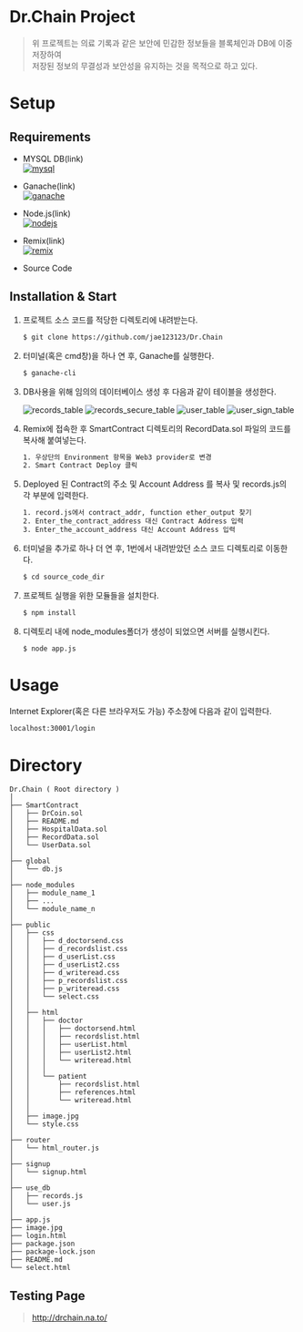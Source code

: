 # Dr.Chain Project
> 위 프로젝트는 의료 기록과 같은 보안에 민감한 정보들을 블록체인과 DB에 이중 저장하여  
> 저장된 정보의 무결성과 보안성을 유지하는 것을 목적으로 하고 있다.

# Setup

## Requirements
 - MYSQL DB(link)  
 [![mysql](https://user-images.githubusercontent.com/37432155/59326987-35f2ff00-8d23-11e9-8c8a-1681870b1012.png)](https://www.mysql.com/downloads/)  
   
 + Ganache(link)  
 [![ganache](https://user-images.githubusercontent.com/37432155/59326986-355a6880-8d23-11e9-9413-27d7e396ec34.png)](https://truffleframework.com/ganache)  
   
 - Node.js(link)  
 [![nodejs](https://user-images.githubusercontent.com/37432155/59326988-35f2ff00-8d23-11e9-83ef-354dd52a18a4.jpg)](https://nodejs.org/ko/download/)  
   
   
 - Remix(link)     
 [![remix](https://user-images.githubusercontent.com/37432155/59326989-35f2ff00-8d23-11e9-9522-b9d439b93f93.png)
](https://remix.ethereum.org/)  
  
    
 + Source Code  
   
   
## Installation & Start
 1. 프로젝트 소스 코드를 적당한 디렉토리에 내려받는다.  
     ```sh
     $ git clone https://github.com/jae123123/Dr.Chain
     ```
 2. 터미널(혹은 cmd창)을 하나 연 후, Ganache를 실행한다.  
     ```sh
     $ ganache-cli
     ```
 3. DB사용을 위해 임의의 데이터베이스 생성 후 다음과 같이 테이블을 생성한다.
     
     ![records_table](https://user-images.githubusercontent.com/37432155/59326712-5e2e2e00-8d22-11e9-9bb9-53ee3a46d1fc.png)
     ![records_secure_table](https://user-images.githubusercontent.com/37432155/59326736-7900a280-8d22-11e9-9cb1-d8a7a94d7221.png)
     ![user_table](https://user-images.githubusercontent.com/37432155/59326748-84ec6480-8d22-11e9-8cdc-0e078db3702c.png)
     ![user_sign_table](https://user-images.githubusercontent.com/37432155/59326767-8d449f80-8d22-11e9-9d3a-c5a8342f932b.png)
     
 3. Remix에 접속한 후 SmartContract 디렉토리의 RecordData.sol 파일의 코드를 복사해 붙여넣는다.  
     ```sh
     1. 우상단의 Environment 항목을 Web3 provider로 변경  
     2. Smart Contract Deploy 클릭
     ```  
     
 4. Deployed 된 Contract의 주소 및 Account Address 를 복사 및 records.js의 각 부분에 입력한다.
     ```sh
     1. record.js에서 contract_addr, function ether_output 찾기
     2. Enter_the_contract_address 대신 Contract Address 입력
     3. Enter_the_account_address 대신 Account Address 입력
     ```    
 5. 터미널을 추가로 하나 더 연 후, 1번에서 내려받았던 소스 코드 디렉토리로 이동한다.  
     ```sh
     $ cd source_code_dir
     ```    

 6. 프로젝트 실행을 위한 모듈들을 설치한다.  
     ```sh
     $ npm install
     ```  
     
 7. 디렉토리 내에 node_modules폴더가 생성이 되었으면 서버를 실행시킨다.  
     ```sh
     $ node app.js
     ```  
     
# Usage
Internet Explorer(혹은 다른 브라우저도 가능) 주소창에 다음과 같이 입력한다.
```sh
localhost:30001/login
```  

# Directory
```
Dr.Chain ( Root directory )
│
├── SmartContract
│   ├── DrCoin.sol
│   ├── README.md
│   ├── HospitalData.sol
│   ├── RecordData.sol
│   └── UserData.sol
│
├── global
│   └── db.js
│
├── node_modules
│   ├── module_name_1
│   ├── ...
│   └── module_name_n
│
├── public
│   ├── css
│   │   ├── d_doctorsend.css
│   │   ├── d_recordslist.css
│   │   ├── d_userList.css
│   │   ├── d_userList2.css
│   │   ├── d_writeread.css
│   │   ├── p_recordslist.css
│   │   ├── p_writeread.css
│   │   └── select.css
│   │
│   ├── html
│   │   ├── doctor
│   │   │   ├── doctorsend.html
│   │   │   ├── recordslist.html
│   │   │   ├── userList.html
│   │   │   ├── userList2.html
│   │   │   └── writeread.html
│   │   │
│   │   └── patient
│   │       ├── recordslist.html
│   │       ├── references.html
│   │       └── writeread.html
│   │
│   ├── image.jpg
│   └── style.css
│
├── router
│   └── html_router.js
│
├── signup
│   └── signup.html
│
├── use_db
│   ├── records.js
│   └── user.js
│
├── app.js
├── image.jpg
├── login.html
├── package.json
├── package-lock.json
├── README.md
└── select.html
```


## Testing Page
> http://drchain.na.to/
